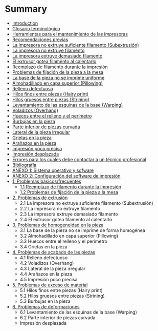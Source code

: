 # Summary

* [Introduction](README.md)
* [Glosario terminológico](glosario.md)
* [Herramientas para el mantenimiento de las impresoras](herramientas_para_el_mantenimiento_de_las_impresor.md)
* [Recomendaciones previas](recomendaciones_previas.md)
* [La impresora no extruye suficiente filamento (Subextrusión)](la_impresora_no_suministra_la_cantidad_de_plastico.md)
* [La impresora no extruye filamento](la_impresora_no_extruye_filamento.md)
* [La impresora extruye demasiado filamento](la_impresora_extruye_demasiado_filamento.md)
* [El extrusor gotea filamento al calentarlo](el_extrusor_gotea_filamento_al_calentarlo.md)
* [Reemplazo de filamento durante la impresión](escasez_de_filamento_durante_la_impresion_reemplaz.md)
* [Problemas de fijación de la pieza a la mesa](problemas_de_fijacion_de_la_pieza_a_la_mesa.md)
* [La base de la pieza no se imprime uniforme](la_base_de_la_pieza_no_se_imprime_uniforme.md)
* [Almohadillado en capa superior (Pillowing)](almohadillado_pillowing.md)
* [Relleno defectuoso](relleno_defectuoso.md)
* [Hilos finos entre piezas (Hairy print)](aparicion_de_hilos_finos_hairy_print.md)
* [Hilos gruesos entre piezas (Strining)](hilos_gruesos_entre_piezas_strining.md)
* [Levantamiento de las esquinas de la base (Warping)](levantamiento_de_las_esquinas_de_la_base_warping.md)
* [Voladizos (Overhang)](voladizos_overhang.md)
* [Huecos entre el relleno y el perímetro](huecos_entre_el_relleno_y_el_perimetro.md)
* [Burbujas en la pieza](burbujas_en_la_pieza.md)
* [Parte inferior de piezas curvada](bases_curvadas.md)
* [Lateral de la pieza irregular](lateral_de_la_pieza_irregular.md)
* [Grietas en la pieza](grietas_en_la_pieza.md)
* [Arañazos en la pieza](aranazos_en_la_pieza.md)
* [Impresión poco precisa](impresion_poco_precisa.md)
* [Impresión desplazada](impresion_desplazada.md)
* [Errores para los cuales debe contactar a un técnico profesional](errores_para_los_cuales_debe_contactar_a_un_tecnic.md)
* [Bibliografía](bibliografia.md)
* [ANEXO 1: Sistema operativo y sofware](anexo_2_sistema_operativo_y_sofware.md)
* [ANEXO 2: Configuración del software de impresión](anexo_1_archivos_de_configuracion.md)
* [1. Problemas básicos/frecuentes](problemas_basicosfrecuentes.md)
   * [1.1 Reemplazo de filamento durante la impresión](11_reemplazo_de_filamento_durante_la_impresion.md)
   * [1.2 Problemas de fijación de la pieza a la mesa](12_problemas_de_fijacion_de_la_pieza_a_la_mesa.md)
* [2. Problemas de extrusión](problemas_de_extrusion.md)
   * 2.1 La impresora no extruye suficiente filamento (Subextrusión)
   * 2.2 La impresora no extruye filamento
   * 2.3 La impresora extruye demasiado filamento
   * 2.4 El extrusor gotea filamento al calentarlo
* [3. Problemas de homogeneidad en la pieza](problemas_de_homogeneidad_del_material.md)
   * 3.1 La base de la pieza no se imprime de forma homogénea
   * 3.2 Almohadillado en capa superior (Pillowing)
   * 3.3 Huecos entre el relleno y el perímetro
   * 3.4 Grietas en la pieza
* [4. Problemas de acabado de las piezas](problemas_de_acabado_de_las_piezas.md)
   * 4.1 Relleno defectuoso
   * 4.2 Voladizos (Overhang)
   * 4.3 Lateral de la pieza irregular
   * 4.4 Arañazos en la pieza
   * 4.5 Impresión poco precisa
* [5. Problemas de exceso de material](problemas_de_exceso_de_material.md)
   * 5.1 Hilos finos entre piezas (Hairy print)
   * 5.2 Hilos gruesos entre piezas (Strining)
   * 5.3 Burbujas en la pieza
* [6. Problemas de deformaciones](problemas_de_deformaciones.md)
   * 6.1 Levantamiento de las esquinas de la base (Warping)
   * 6.2 Parte interior de piezas curvada
   * Impresión desplazada

